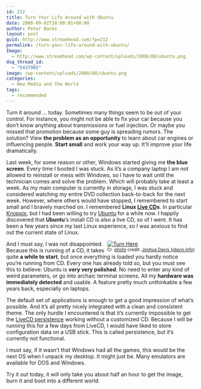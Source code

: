 ```yaml
---
id: 212
title: Turn Your Life Around with Ubuntu
date: 2008-09-02T10:00:01+00:00
author: Peter Backx
layout: post
guid: http://www.streamhead.com/?p=212
permalink: /turn-your-life-around-with-ubuntu/
Image:
  - http://www.streamhead.com/wp-content/uploads/2008/08/ubuntu.png
dsq_thread_id:
  - "5437985"
image: /wp-content/uploads/2008/08/ubuntu.png
categories:
  - New Media and the World
tags:
  - recommended
---
```

Turn it around &#8230; today. Sometimes many things seem to be out of your control. For instance, you might not be able to fix your car because you don&#8217;t know anything about transmissions or fuel injection. Or maybe you missed that promotion because some guy is spreading rumors. The solution? View **the problem as an opportunity** to learn about car engines or influencing people. **Start small** and work your way up. It&#8217;ll improve your life dramatically.

Last week, for some reason or other, Windows started giving me **the blue screen**. Every time I booted I was stuck. As it&#8217;s a company laptop I am not allowed to reinstall or mess with Windows, so I have to wait until the technician comes and solve the problem. Which will probably take at least a week. As my main computer is currently in storage, I was stuck and considered watching my entire DVD collection back-to-back for the next week. However, where others would have stopped, I remembered to start small and I bravely marched on. I remembered **Linux <a title="Live CD on Wikipedia" href="http://en.wikipedia.org/wiki/Live_CD" target="_blank">Live CD</a>s**. In particular <a title="Knoppix Linux Live CD" href="http://www.knoppix.org/" target="_blank">Knoppix</a>, but I had been willing to try <a title="Ubuntu" href="http://www.ubuntu.com/getubuntu/download" target="_blank">Ubuntu</a> for a while now. I happily discovered that **Ubuntu**&#8216;s install CD is also a live CD, so of I went. It has been a few years since my last Linux experience, so I was anxious to find out the current state of Linux.
  
<!--more-->

<div style="float:right;">
  <a title="Turn Here" href="http://www.flickr.com/photos/51194339@N00/2590368236/" target="_blank"><img src="http://farm4.static.flickr.com/3167/2590368236_ec78449533_m.jpg" border="0" alt="Turn Here" /></a><br /> <small><a title="Attribution-ShareAlike License" href="http://creativecommons.org/licenses/by-sa/2.0/" target="_blank"><img src="http://www.streamhead.com/wp-content/plugins/photo-dropper/images/cc.png" border="0" alt="Creative Commons License" width="16" height="16" align="absmiddle" /></a> <a href="http://www.photodropper.com/photos/" target="_blank">photo</a> credit: <a title="Joshua Davis (jdavis.info)" href="http://www.flickr.com/photos/51194339@N00/2590368236/" target="_blank">Joshua Davis (jdavis.info)</a></small>
</div>

And I must say, I was not disappointed. Because this is running of a CD, it takes quite **a while to start**, but once everything is loaded you hardly notice you&#8217;re running from CD. Every one has already told so, but you must see this to believe: Ubuntu is **very very polished**. No need to enter any kind of weird parameters, or go into archaic terminal screens. All my **hardware was immediately detected** and usable. A feature pretty much unthinkable a few years back, especially on laptops.

The default set of applications is enough to get a good impression of what&#8217;s possible. And it&#8217;s all pretty nicely integrated with a clean and consistent theme. The only hurdle I encountered is that it&#8217;s currently impossible to get the <a title="Ubuntu LiveCD persistence" href="https://help.ubuntu.com/community/LiveCD/Persistence" target="_blank">LiveCD persistence</a> working without a customized CD. Because I will be running this for a few days from LiveCD, I would have liked to store configuration data on a USB stick. This is called persistence, but it&#8217;s currently not functional.

I must say, if it wasn&#8217;t that Windows had all the games, this would be the next OS when I unpack my desktop. It might just be. Many emulators are available for DOS and Windows.

Try it out today, it will only take you about half an hour to get the image, burn it and boot into a different world.

<!-- AddThis Advanced Settings generic via filter on the_content -->

<!-- AddThis Share Buttons generic via filter on the_content -->